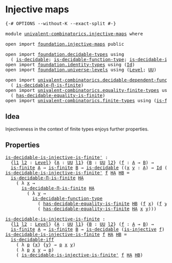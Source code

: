 # Injective maps

<pre class="Agda"><a id="27" class="Symbol">{-#</a> <a id="31" class="Keyword">OPTIONS</a> <a id="39" class="Pragma">--without-K</a> <a id="51" class="Pragma">--exact-split</a> <a id="65" class="Symbol">#-}</a>

<a id="70" class="Keyword">module</a> <a id="77" href="univalent-combinatorics.injective-maps.html" class="Module">univalent-combinatorics.injective-maps</a> <a id="116" class="Keyword">where</a>

<a id="123" class="Keyword">open</a> <a id="128" class="Keyword">import</a> <a id="135" href="foundation.injective-maps.html" class="Module">foundation.injective-maps</a> <a id="161" class="Keyword">public</a>

<a id="169" class="Keyword">open</a> <a id="174" class="Keyword">import</a> <a id="181" href="foundation.decidable-types.html" class="Module">foundation.decidable-types</a> <a id="208" class="Keyword">using</a>
  <a id="216" class="Symbol">(</a> <a id="218" href="foundation.decidable-types.html#1828" class="Function">is-decidable</a><a id="230" class="Symbol">;</a> <a id="232" href="foundation.decidable-types.html#4398" class="Function">is-decidable-function-type</a><a id="258" class="Symbol">;</a> <a id="260" href="foundation.decidable-types.html#5464" class="Function">is-decidable-iff</a><a id="276" class="Symbol">)</a>
<a id="278" class="Keyword">open</a> <a id="283" class="Keyword">import</a> <a id="290" href="foundation.identity-types.html" class="Module">foundation.identity-types</a> <a id="316" class="Keyword">using</a> <a id="322" class="Symbol">(</a><a id="323" href="foundation-core.identity-types.html#641" class="Datatype">Id</a><a id="325" class="Symbol">)</a>
<a id="327" class="Keyword">open</a> <a id="332" class="Keyword">import</a> <a id="339" href="foundation.universe-levels.html" class="Module">foundation.universe-levels</a> <a id="366" class="Keyword">using</a> <a id="372" class="Symbol">(</a><a id="373" href="Agda.Primitive.html#597" class="Postulate">Level</a><a id="378" class="Symbol">;</a> <a id="380" href="foundation-core.universe-levels.html#222" class="Primitive">UU</a><a id="382" class="Symbol">)</a>

<a id="385" class="Keyword">open</a> <a id="390" class="Keyword">import</a> <a id="397" href="univalent-combinatorics.decidable-dependent-function-types.html" class="Module">univalent-combinatorics.decidable-dependent-function-types</a> <a id="456" class="Keyword">using</a>
  <a id="464" class="Symbol">(</a> <a id="466" href="univalent-combinatorics.decidable-dependent-function-types.html#2076" class="Function">is-decidable-Π-is-finite</a><a id="490" class="Symbol">)</a>
<a id="492" class="Keyword">open</a> <a id="497" class="Keyword">import</a> <a id="504" href="univalent-combinatorics.equality-finite-types.html" class="Module">univalent-combinatorics.equality-finite-types</a> <a id="550" class="Keyword">using</a>
  <a id="558" class="Symbol">(</a> <a id="560" href="univalent-combinatorics.equality-finite-types.html#1960" class="Function">has-decidable-equality-is-finite</a><a id="592" class="Symbol">)</a>
<a id="594" class="Keyword">open</a> <a id="599" class="Keyword">import</a> <a id="606" href="univalent-combinatorics.finite-types.html" class="Module">univalent-combinatorics.finite-types</a> <a id="643" class="Keyword">using</a> <a id="649" class="Symbol">(</a><a id="650" href="univalent-combinatorics.finite-types.html#3651" class="Function">is-finite</a><a id="659" class="Symbol">)</a>
</pre>
## Idea

Injectiveness in the context of finite types enjoys further properties.

## Properties

<pre class="Agda"><a id="is-decidable-is-injective-is-finite&#39;"></a><a id="771" href="univalent-combinatorics.injective-maps.html#771" class="Function">is-decidable-is-injective-is-finite&#39;</a> <a id="808" class="Symbol">:</a>
  <a id="812" class="Symbol">{</a><a id="813" href="univalent-combinatorics.injective-maps.html#813" class="Bound">l1</a> <a id="816" href="univalent-combinatorics.injective-maps.html#816" class="Bound">l2</a> <a id="819" class="Symbol">:</a> <a id="821" href="Agda.Primitive.html#597" class="Postulate">Level</a><a id="826" class="Symbol">}</a> <a id="828" class="Symbol">{</a><a id="829" href="univalent-combinatorics.injective-maps.html#829" class="Bound">A</a> <a id="831" class="Symbol">:</a> <a id="833" href="foundation-core.universe-levels.html#222" class="Primitive">UU</a> <a id="836" href="univalent-combinatorics.injective-maps.html#813" class="Bound">l1</a><a id="838" class="Symbol">}</a> <a id="840" class="Symbol">{</a><a id="841" href="univalent-combinatorics.injective-maps.html#841" class="Bound">B</a> <a id="843" class="Symbol">:</a> <a id="845" href="foundation-core.universe-levels.html#222" class="Primitive">UU</a> <a id="848" href="univalent-combinatorics.injective-maps.html#816" class="Bound">l2</a><a id="850" class="Symbol">}</a> <a id="852" class="Symbol">(</a><a id="853" href="univalent-combinatorics.injective-maps.html#853" class="Bound">f</a> <a id="855" class="Symbol">:</a> <a id="857" href="univalent-combinatorics.injective-maps.html#829" class="Bound">A</a> <a id="859" class="Symbol">→</a> <a id="861" href="univalent-combinatorics.injective-maps.html#841" class="Bound">B</a><a id="862" class="Symbol">)</a> <a id="864" class="Symbol">→</a>
  <a id="868" href="univalent-combinatorics.finite-types.html#3651" class="Function">is-finite</a> <a id="878" href="univalent-combinatorics.injective-maps.html#829" class="Bound">A</a> <a id="880" class="Symbol">→</a> <a id="882" href="univalent-combinatorics.finite-types.html#3651" class="Function">is-finite</a> <a id="892" href="univalent-combinatorics.injective-maps.html#841" class="Bound">B</a> <a id="894" class="Symbol">→</a> <a id="896" href="foundation.decidable-types.html#1828" class="Function">is-decidable</a> <a id="909" class="Symbol">((</a><a id="911" href="univalent-combinatorics.injective-maps.html#911" class="Bound">x</a> <a id="913" href="univalent-combinatorics.injective-maps.html#913" class="Bound">y</a> <a id="915" class="Symbol">:</a> <a id="917" href="univalent-combinatorics.injective-maps.html#829" class="Bound">A</a><a id="918" class="Symbol">)</a> <a id="920" class="Symbol">→</a> <a id="922" href="foundation-core.identity-types.html#641" class="Datatype">Id</a> <a id="925" class="Symbol">(</a><a id="926" href="univalent-combinatorics.injective-maps.html#853" class="Bound">f</a> <a id="928" href="univalent-combinatorics.injective-maps.html#911" class="Bound">x</a><a id="929" class="Symbol">)</a> <a id="931" class="Symbol">(</a><a id="932" href="univalent-combinatorics.injective-maps.html#853" class="Bound">f</a> <a id="934" href="univalent-combinatorics.injective-maps.html#913" class="Bound">y</a><a id="935" class="Symbol">)</a> <a id="937" class="Symbol">→</a> <a id="939" href="foundation-core.identity-types.html#641" class="Datatype">Id</a> <a id="942" href="univalent-combinatorics.injective-maps.html#911" class="Bound">x</a> <a id="944" href="univalent-combinatorics.injective-maps.html#913" class="Bound">y</a><a id="945" class="Symbol">)</a>
<a id="947" href="univalent-combinatorics.injective-maps.html#771" class="Function">is-decidable-is-injective-is-finite&#39;</a> <a id="984" href="univalent-combinatorics.injective-maps.html#984" class="Bound">f</a> <a id="986" href="univalent-combinatorics.injective-maps.html#986" class="Bound">HA</a> <a id="989" href="univalent-combinatorics.injective-maps.html#989" class="Bound">HB</a> <a id="992" class="Symbol">=</a>
  <a id="996" href="univalent-combinatorics.decidable-dependent-function-types.html#2076" class="Function">is-decidable-Π-is-finite</a> <a id="1021" href="univalent-combinatorics.injective-maps.html#986" class="Bound">HA</a>
    <a id="1028" class="Symbol">(</a> <a id="1030" class="Symbol">λ</a> <a id="1032" href="univalent-combinatorics.injective-maps.html#1032" class="Bound">x</a> <a id="1034" class="Symbol">→</a>
      <a id="1042" href="univalent-combinatorics.decidable-dependent-function-types.html#2076" class="Function">is-decidable-Π-is-finite</a> <a id="1067" href="univalent-combinatorics.injective-maps.html#986" class="Bound">HA</a>
        <a id="1078" class="Symbol">(</a> <a id="1080" class="Symbol">λ</a> <a id="1082" href="univalent-combinatorics.injective-maps.html#1082" class="Bound">y</a> <a id="1084" class="Symbol">→</a>
          <a id="1096" href="foundation.decidable-types.html#4398" class="Function">is-decidable-function-type</a>
            <a id="1135" class="Symbol">(</a> <a id="1137" href="univalent-combinatorics.equality-finite-types.html#1960" class="Function">has-decidable-equality-is-finite</a> <a id="1170" href="univalent-combinatorics.injective-maps.html#989" class="Bound">HB</a> <a id="1173" class="Symbol">(</a><a id="1174" href="univalent-combinatorics.injective-maps.html#984" class="Bound">f</a> <a id="1176" href="univalent-combinatorics.injective-maps.html#1032" class="Bound">x</a><a id="1177" class="Symbol">)</a> <a id="1179" class="Symbol">(</a><a id="1180" href="univalent-combinatorics.injective-maps.html#984" class="Bound">f</a> <a id="1182" href="univalent-combinatorics.injective-maps.html#1082" class="Bound">y</a><a id="1183" class="Symbol">))</a>
            <a id="1198" class="Symbol">(</a> <a id="1200" href="univalent-combinatorics.equality-finite-types.html#1960" class="Function">has-decidable-equality-is-finite</a> <a id="1233" href="univalent-combinatorics.injective-maps.html#986" class="Bound">HA</a> <a id="1236" href="univalent-combinatorics.injective-maps.html#1032" class="Bound">x</a> <a id="1238" href="univalent-combinatorics.injective-maps.html#1082" class="Bound">y</a><a id="1239" class="Symbol">)))</a>

<a id="is-decidable-is-injective-is-finite"></a><a id="1244" href="univalent-combinatorics.injective-maps.html#1244" class="Function">is-decidable-is-injective-is-finite</a> <a id="1280" class="Symbol">:</a>
  <a id="1284" class="Symbol">{</a><a id="1285" href="univalent-combinatorics.injective-maps.html#1285" class="Bound">l1</a> <a id="1288" href="univalent-combinatorics.injective-maps.html#1288" class="Bound">l2</a> <a id="1291" class="Symbol">:</a> <a id="1293" href="Agda.Primitive.html#597" class="Postulate">Level</a><a id="1298" class="Symbol">}</a> <a id="1300" class="Symbol">{</a><a id="1301" href="univalent-combinatorics.injective-maps.html#1301" class="Bound">A</a> <a id="1303" class="Symbol">:</a> <a id="1305" href="foundation-core.universe-levels.html#222" class="Primitive">UU</a> <a id="1308" href="univalent-combinatorics.injective-maps.html#1285" class="Bound">l1</a><a id="1310" class="Symbol">}</a> <a id="1312" class="Symbol">{</a><a id="1313" href="univalent-combinatorics.injective-maps.html#1313" class="Bound">B</a> <a id="1315" class="Symbol">:</a> <a id="1317" href="foundation-core.universe-levels.html#222" class="Primitive">UU</a> <a id="1320" href="univalent-combinatorics.injective-maps.html#1288" class="Bound">l2</a><a id="1322" class="Symbol">}</a> <a id="1324" class="Symbol">(</a><a id="1325" href="univalent-combinatorics.injective-maps.html#1325" class="Bound">f</a> <a id="1327" class="Symbol">:</a> <a id="1329" href="univalent-combinatorics.injective-maps.html#1301" class="Bound">A</a> <a id="1331" class="Symbol">→</a> <a id="1333" href="univalent-combinatorics.injective-maps.html#1313" class="Bound">B</a><a id="1334" class="Symbol">)</a> <a id="1336" class="Symbol">→</a>
  <a id="1340" href="univalent-combinatorics.finite-types.html#3651" class="Function">is-finite</a> <a id="1350" href="univalent-combinatorics.injective-maps.html#1301" class="Bound">A</a> <a id="1352" class="Symbol">→</a> <a id="1354" href="univalent-combinatorics.finite-types.html#3651" class="Function">is-finite</a> <a id="1364" href="univalent-combinatorics.injective-maps.html#1313" class="Bound">B</a> <a id="1366" class="Symbol">→</a> <a id="1368" href="foundation.decidable-types.html#1828" class="Function">is-decidable</a> <a id="1381" class="Symbol">(</a><a id="1382" href="foundation.injective-maps.html#1295" class="Function">is-injective</a> <a id="1395" href="univalent-combinatorics.injective-maps.html#1325" class="Bound">f</a><a id="1396" class="Symbol">)</a>
<a id="1398" href="univalent-combinatorics.injective-maps.html#1244" class="Function">is-decidable-is-injective-is-finite</a> <a id="1434" href="univalent-combinatorics.injective-maps.html#1434" class="Bound">f</a> <a id="1436" href="univalent-combinatorics.injective-maps.html#1436" class="Bound">HA</a> <a id="1439" href="univalent-combinatorics.injective-maps.html#1439" class="Bound">HB</a> <a id="1442" class="Symbol">=</a>
  <a id="1446" href="foundation.decidable-types.html#5464" class="Function">is-decidable-iff</a>
    <a id="1467" class="Symbol">(</a> <a id="1469" class="Symbol">λ</a> <a id="1471" href="univalent-combinatorics.injective-maps.html#1471" class="Bound">p</a> <a id="1473" class="Symbol">{</a><a id="1474" href="univalent-combinatorics.injective-maps.html#1474" class="Bound">x</a><a id="1475" class="Symbol">}</a> <a id="1477" class="Symbol">{</a><a id="1478" href="univalent-combinatorics.injective-maps.html#1478" class="Bound">y</a><a id="1479" class="Symbol">}</a> <a id="1481" class="Symbol">→</a> <a id="1483" href="univalent-combinatorics.injective-maps.html#1471" class="Bound">p</a> <a id="1485" href="univalent-combinatorics.injective-maps.html#1474" class="Bound">x</a> <a id="1487" href="univalent-combinatorics.injective-maps.html#1478" class="Bound">y</a><a id="1488" class="Symbol">)</a>
    <a id="1494" class="Symbol">(</a> <a id="1496" class="Symbol">λ</a> <a id="1498" href="univalent-combinatorics.injective-maps.html#1498" class="Bound">p</a> <a id="1500" href="univalent-combinatorics.injective-maps.html#1500" class="Bound">x</a> <a id="1502" href="univalent-combinatorics.injective-maps.html#1502" class="Bound">y</a> <a id="1504" class="Symbol">→</a> <a id="1506" href="univalent-combinatorics.injective-maps.html#1498" class="Bound">p</a><a id="1507" class="Symbol">)</a>
    <a id="1513" class="Symbol">(</a> <a id="1515" href="univalent-combinatorics.injective-maps.html#771" class="Function">is-decidable-is-injective-is-finite&#39;</a> <a id="1552" href="univalent-combinatorics.injective-maps.html#1434" class="Bound">f</a> <a id="1554" href="univalent-combinatorics.injective-maps.html#1436" class="Bound">HA</a> <a id="1557" href="univalent-combinatorics.injective-maps.html#1439" class="Bound">HB</a><a id="1559" class="Symbol">)</a>
</pre>